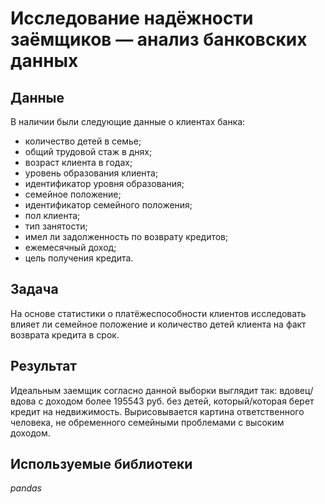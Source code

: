 # Исследование надёжности заёмщиков — анализ банковских данных

## Данные

В наличии были следующие данные о клиентах банка:

- количество детей в семье;
- общий трудовой стаж в днях;
- возраст клиента в годах;
- уровень образования клиента;
- идентификатор уровня образования;
- семейное положение;
- идентификатор семейного положения;
- пол клиента;
- тип занятости;
- имел ли задолженность по возврату кредитов;
- ежемесячный доход;
- цель получения кредита.

## Задача

На основе статистики о платёжеспособности клиентов исследовать влияет ли семейное положение и количество детей клиента на факт возврата кредита в срок.

## Результат

Идеальным заемщик согласно данной выборки выглядит так: вдовец/вдова с доходом более 195543 руб. без детей, который/которая берет кредит на недвижимость. Вырисовывается картина ответственного человека, не обременного семейными проблемами с высоким доходом.

## Используемые библиотеки
*pandas*
